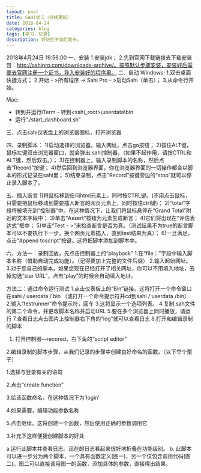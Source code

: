 ```yaml
---
layout: post
title: SAHI学习（持续更新）
date: 2018-04-24
categories: blog
tags: [学习，记录]
description: 好记性不如烂笔头。
---
```




2018年4月24日 19:56:00
一、安装
1.安装jdk；
2.先到官网下载链接去下载安装包：http://sahipro.com/downloads-archive/。按照默认步骤安装，安装好后需要去官网注册一个证书，导入安装好的程序里。
二、启动
Windows:
1.双击桌面快捷方式；
2.开始 - >所有程序 -> Sahi Pro - >启动Sahi（单击）；
3.从命令行开始。

Mac:
- 转到并运行iTerm - 转到<sahi_root>\userdata\bin
- 运行“./start_dashboard.sh”

三、点击sahi仪表盘上的浏览器图标，打开浏览器

四、录制脚本：
1)启动选择的浏览器，输入网址，点击go按钮；
2)按住ALT键，鼠标左键双击浏览器窗口，就会弹出  sahi控制器，（如果不起作用，请按CTRL和ALT键，然后双击。）；
3)在控制器上，输入录制脚本的名称，然后点击“Record”按键；
4)然后回到浏览器界面，你在浏览器界面的一切操作都会以脚本的形式记录在sahi里；
5)结束录制，点击”Record”按键旁边的“stop”就可以停止录入脚本了。

五、插入断言
1)将鼠标移到任何html元素上，同时按CTRL键。(不用点击鼠标，只需要把鼠标移动到需要插入断言的网页元素上，同时按住ctrl键)；
2)“total”字段将被填充到“控制器”中。在这种情况下，让我们将鼠标悬停在“Grand Total”附近的文本字段中；
3)单击“Assert”按钮为元素生成断言；
4)它们将出现在“评估表达式”框中；
5)单击“Test - >”来检查断言是否为真。（测试结果不为true的断言脚本可以不要执行下一步，换个网页元素插入，直到test结果为真）；
6)一旦满足，点击“Append toscript”按键。这将把脚本添加到脚本中。

六、方法一：录制回放，先点击控制器上的“playback”
1.在“file：”字段中输入脚本名称（借助自动完成功能）。（记得要加上完整的文件后缀）
2.输入起始网址。
3.对于您自己的脚本，如果您现在已经打开了相关网址，你可以不用填入地址，去掉勾选“star URL”，点击“play”的时候会自动填入地址。

方法二：通过命令运行测试
1.点击仪表板上的“Bin”链接。这将打开一个命令窗口在sahi / userdata / bin
（或打开一个命令提示符并cd到sahi / userdata /bin）
2.输入“testrunner”命令提示符，回车
3.这将显示一个选项列表。
4.复制.sah文件的第二个命令，并更改脚本名称并启动URL
5.要在多个浏览器上同时播放，请运行
7.查看日志点击图片上控制器右下角的“log”就可以查看日志
8.打开和编辑录制的脚本

1. 打开控制器—recored，右下角的“script editor”

2.编辑录制的脚本步骤，从我们记录的步骤中创建良好命名的函数。（以下举个栗子）

1.选择与登录有关的语句

2.点击“create function”

3.给该函数命名，在这种情况下为'login'

4.如果需要，编辑功能参数名称

5.点击继续。这将创建一个函数，然后使用正确的参数调用它

3.补充下这样便捷创建脚本的好处

a.运行此脚本并查看日志。现在的日志看起来很好地折叠在功能级别。
b. 此脚本可以进一步分为两个脚本，一个具有函数定义(图一)，另一个仅包含调用代码(图二)。图二可以直接调用图一的函数，添加具体的参数，直接得出结果。



